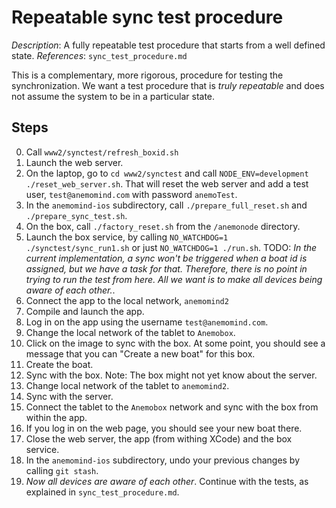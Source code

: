 # Repeatable sync test procedure

*Description*: A fully repeatable test procedure that starts from a well defined state.
*References*: ```sync_test_procedure.md```

This is a complementary, more rigorous, procedure for testing the synchronization. We want a test procedure that is *truly repeatable* and does not assume the system to be in a particular state.



## Steps
0. Call ```www2/synctest/refresh_boxid.sh```
1. Launch the web server.
2. On the laptop, go to ```cd www2/synctest``` and call ```NODE_ENV=development ./reset_web_server.sh```. That will reset the web server and add a test user, ```test@anemomind.com``` with password ```anemoTest```.
3. In the ```anemomind-ios``` subdirectory, call ```./prepare_full_reset.sh``` and ```./prepare_sync_test.sh```.
4. On the box, call ```./factory_reset.sh``` from the ```/anemonode``` directory. 
5. Launch the box service, by calling ```NO_WATCHDOG=1 ./synctest/sync_run1.sh``` or just ```NO_WATCHDOG=1 ./run.sh```. TODO: *In the current implementation, a sync won't be triggered when a boat id is assigned, but we have a task for that. Therefore, there is no point in trying to run the test from here. All we want is to make all devices being aware of each other.*.
6. Connect the app to the local network, ```anemomind2```
7. Compile and launch the app.
8. Log in on the app using the username ```test@anemomind.com```.
9. Change the local network of the tablet to ```Anemobox```.
10. Click on the image to sync with the box. At some point, you should see a message that you can "Create a new boat" for this box.
11. Create the boat.
12. Sync with the box. Note: The box might not yet know about the server.
13. Change local network of the tablet to ```anemomind2```.
14. Sync with the server.
15. Connect the tablet to the ```Anemobox``` network and sync with the box from within the app.
15. If you log in on the web page, you should see your new boat there.
16. Close the web server, the app (from withing XCode) and the box service.
17. In the ```anemomind-ios``` subdirectory, undo your previous changes by calling ```git stash```.
18. *Now all devices are aware of each other*. Continue with the tests, as explained in ```sync_test_procedure.md```.
